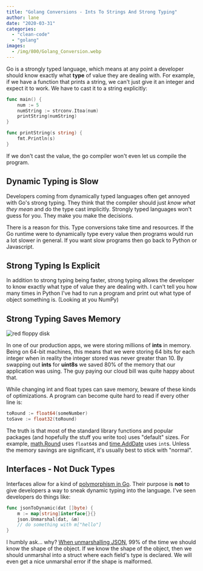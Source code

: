 ```yaml
---
title: "Golang Conversions - Ints To Strings And Strong Typing"
author: lane
date: "2020-03-31"
categories:
  - "clean-code"
  - "golang"
images:
  - /img/800/Golang_Conversion.webp
---
```


Go is a strongly typed language, which means at any point a developer should know exactly what **type** of value they are dealing with. For example, if we have a function that prints a string, we can't just give it an integer and expect it to work. We have to cast it to a string explicitly:

```go
func main() {
	num := 5
	numString := strconv.Itoa(num)
	printString(numString)
}

func printString(s string) {
	fmt.Println(s)
}
```

If we don't cast the value, the go compiler won't even let us compile the program.

## Dynamic Typing is Slow

Developers coming from dynamically typed languages often get annoyed with Go's strong typing. They think that the compiler should just _know what they mean_ and do the type cast implicitly. Strongly typed languages won't guess for you. They make you make the decisions.

There is a reason for this. Type conversions take time and resources. If the Go runtime were to dynamically type every value then programs would run a lot slower in general. If you want slow programs then go back to Python or Javascript.

## Strong Typing Is Explicit

In addition to strong typing being faster, strong typing allows the developer to know exactly what type of value they are dealing with. I can't tell you how many times in Python I've had to run a program and print out what type of object something is. (Looking at you NumPy)

## Strong Typing Saves Memory

![red floppy disk](https://i0.wp.com/boot.dev/wp-content/uploads/2020/03/photo-1533279443086-d1c19a186416.jpeg?fit=742%2C417&ssl=1)

In one of our production apps, we were storing millions of **ints** in memory. Being on 64-bit machines, this means that we were storing 64 bits for each integer when in reality the integer stored was never greater than 10. By swapping out **ints** for **uint8s** we saved 80% of the memory that our application was using. The guy paying our cloud bill was quite happy about that.

While changing int and float types can save memory, beware of these kinds of optimizations. A program can become quite hard to read if every other line is:

```go
toRound := float64(someNumber)
toSave := float32(toRound)
```

The truth is that most of the standard library functions and popular packages (and hopefully the stuff you write too) uses "default" sizes. For example, [math.Round](https://golang.org/pkg/math/#Round) uses `float64`s and [time.AddDate](https://golang.org/pkg/time/#Time.AddDate) uses `int`s. Unless the memory savings are significant, it's usually best to stick with "normal".

## Interfaces - Not Duck Types

Interfaces allow for a kind of [polymorphism in Go](/golang/golang-interfaces/). Their purpose is **not** to give developers a way to sneak dynamic typing into the language. I've seen developers do things like:

```go
func jsonToDynamic(dat []byte) {
	m := map[string]interface{}{}
	json.Unmarshal(dat, &m)
	// do something with m["hello"]
}
```

I humbly ask... why? [When unmarshalling JSON](/golang/json-golang/), 99% of the time we should know the shape of the object. If we know the shape of the object, then we should unmarshal into a struct where each field's type is declared. We will even get a nice unmarshal error if the shape is malformed.

